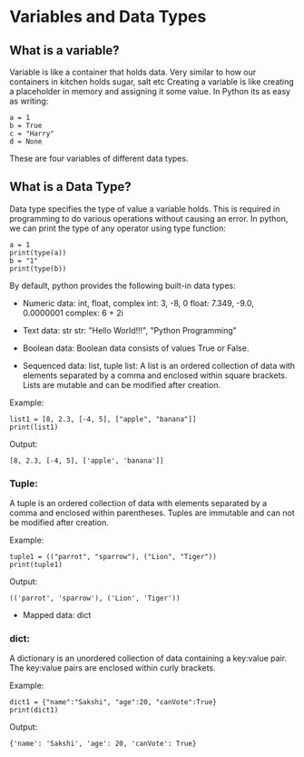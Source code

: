 # Variables and Data Types
## What is a variable?
Variable is like a container that holds data. Very similar to how our containers in kitchen holds sugar, salt etc Creating a variable is like creating a placeholder in memory and assigning it some value. In Python its as easy as writing:
```
a = 1
b = True
c = "Harry"
d = None
```
These are four variables of different data types.

## What is a Data Type?
Data type specifies the type of value a variable holds. This is required in programming to do various operations without causing an error.
In python, we can print the type of any operator using type function:
```
a = 1
print(type(a))
b = "1"
print(type(b))
```
By default, python provides the following built-in data types:

- Numeric data: int, float, complex
int: 3, -8, 0
float: 7.349, -9.0, 0.0000001
complex: 6 + 2i
- Text data: str
str: "Hello World!!!", "Python Programming"

- Boolean data:
Boolean data consists of values True or False.

- Sequenced data: list, tuple
list: A list is an ordered collection of data with elements separated by a comma and enclosed within square brackets. Lists are mutable and can be modified after creation.

Example:
```
list1 = [8, 2.3, [-4, 5], ["apple", "banana"]]
print(list1)
```
Output:
```
[8, 2.3, [-4, 5], ['apple', 'banana']]
```
### Tuple: 
A tuple is an ordered collection of data with elements separated by a comma and enclosed within parentheses. Tuples are immutable and can not be modified after creation.

Example:
```
tuple1 = (("parrot", "sparrow"), ("Lion", "Tiger"))
print(tuple1)
```
Output:
```
(('parrot', 'sparrow'), ('Lion', 'Tiger'))
```
- Mapped data: dict
### dict:
 A dictionary is an unordered collection of data containing a key:value pair. The key:value pairs are enclosed within curly brackets.

Example:
```
dict1 = {"name":"Sakshi", "age":20, "canVote":True}
print(dict1)
```
Output:
```
{'name': 'Sakshi', 'age': 20, 'canVote': True}
```